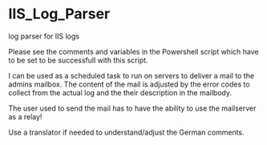 # IIS_Log_Parser
log parser for IIS logs


Please see the comments and variables in the Powershell script which have to be set to be successfull with this script.

I can be used as a scheduled task to run on servers to deliver a mail to the admins mailbox.
The content of the mail is adjusted by the error codes to collect from the actual log and the their description in the mailbody.

The user used to send the mail has to have the ability to use the mailserver as a relay!

Use a translator if needed to understand/adjust the German comments.

